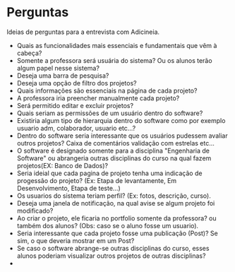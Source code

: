 # Perguntas

Ideias de perguntas para a entrevista com Adicineia.

* Quais as funcionalidades mais essenciais e fundamentais que vêm à cabeça?
* Somente a professora será usuária do sistema? Ou os alunos terão algum papel nesse sistema?
* Deseja uma barra de pesquisa?
* Deseja uma opção de filtro dos projetos?
* Quais informações são essenciais na página de cada projeto?
* A professora iria preencher manualmente cada projeto?
* Será permitido editar e excluir projetos?
* Quais seriam as permissões de um usuário dentro do software?
* Existiria algum tipo de hierarquia dentro do software como por exemplo usuario adm, colaborador, usuario etc...?
* Dentro do software seria interessante que os usuários pudessem avaliar outros projetos? Caixa de comentários validação com estrelas etc...
* O software é designado somente para a disciplina "Engenharia de Software" ou abrangeria outras disciplinas do curso na qual fazem projetos(EX: Banco de Dados)?
* Seria ideial que cada pagina de projeto tenha uma indicação de progessão do projeto? (Ex: Etapa de levantamente, Em Desenvolvimento, Etapa de teste...)
* Os usuarios do sistema teriam perfil? (Ex: fotos, descrição, curso).
* Deseja uma janela de notificação, na qual avise se algum projeto foi modificado?
* Ao criar o projeto, ele ficaria no portfolio somente da professora? ou também dos alunos? (Obs: caso se o aluno fosse um usuario).
* Seria interessante que cada projeto fosse uma publicação (Post)? Se sim, o que deveria mostrar em um Post?
* Se caso o software abrange-se outras disciplinas do curso, esses alunos poderiam visualizar outros projetos de outras disciplinas?
* 

  

